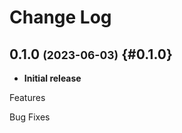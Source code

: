# Change Log

## 0.1.0 <small>(2023-06-03)</small> {#0.1.0}

- **Initial release**

Features

Bug Fixes
